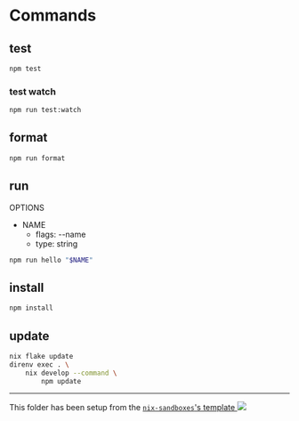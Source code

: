 # Commands

## test

```sh
npm test
```

### test watch

```sh
npm run test:watch
```

## format

```sh
npm run format
```

## run

OPTIONS

- NAME
  - flags: --name
  - type: string

```sh
npm run hello "$NAME"
```

## install

```sh
npm install
```

## update

```sh
nix flake update
direnv exec . \
	nix develop --command \
		npm update
```

---

<!-- markdownlint-disable-next-line MD039 MD045 -->
This folder has been setup from the [`nix-sandboxes`'s template ![](https://img.shields.io/gitlab/stars/pinage404/nix-sandboxes?style=social)](https://gitlab.com/pinage404/nix-sandboxes)
